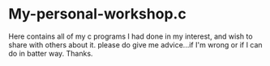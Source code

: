 # My-personal-workshop.c
Here contains all of my c programs I had done in my interest, and wish to share with others about it. please do give me advice...if I'm wrong or if I can do in batter way. Thanks.
